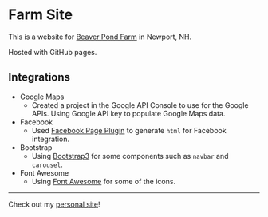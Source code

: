 # Farm Site

This is a website for [Beaver Pond Farm](http://beaverpondfarm.com) in Newport, NH.

Hosted with GitHub pages.

## Integrations

- Google Maps
  - Created a project in the Google API Console to use for the Google APIs. Using Google API key to populate Google Maps data.
- Facebook
  - Used [Facebook Page Plugin](https://developers.facebook.com/docs/plugins/page-plugin/) to generate `html` for Facebook integration.
- Bootstrap
  - Using [Bootstrap3](http://getbootstrap.com/docs/3.3/) for some components such as `navbar` and `carousel`.
- Font Awesome
  - Using [Font Awesome](https://fontawesome.com/) for some of the icons.

---

Check out my [personal site](https://andrewboutin.com)!
